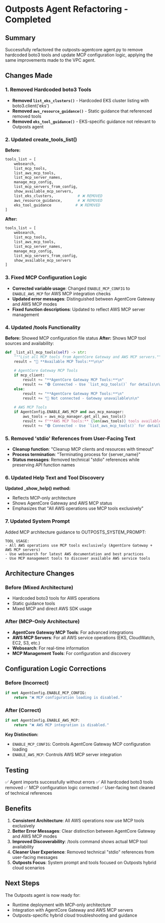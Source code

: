 # Outposts Agent Refactoring - Completed

## Summary
Successfully refactored the outposts-agentcore agent.py to remove hardcoded boto3 tools and update MCP configuration logic, applying the same improvements made to the VPC agent.

## Changes Made

### 1. Removed Hardcoded boto3 Tools
- **Removed `list_eks_clusters()`** - Hardcoded EKS cluster listing with boto3.client('eks')
- **Removed `aws_resource_guidance()`** - Static guidance that referenced removed tools
- **Removed `eks_tool_guidance()`** - EKS-specific guidance not relevant to Outposts agent

### 2. Updated create_tools_list()
**Before:**
```python
tools_list = [
    websearch, 
    list_mcp_tools, 
    list_aws_mcp_tools,
    list_mcp_server_names,
    manage_mcp_config,
    list_mcp_servers_from_config,
    show_available_mcp_servers,
    list_eks_clusters,           # ❌ REMOVED
    aws_resource_guidance,       # ❌ REMOVED  
    eks_tool_guidance           # ❌ REMOVED
]
```

**After:**
```python
tools_list = [
    websearch, 
    list_mcp_tools, 
    list_aws_mcp_tools,
    list_mcp_server_names,
    manage_mcp_config,
    list_mcp_servers_from_config,
    show_available_mcp_servers
]
```

### 3. Fixed MCP Configuration Logic
- **Corrected variable usage**: Changed `ENABLE_MCP_CONFIG` to `ENABLE_AWS_MCP` for AWS MCP integration checks
- **Updated error messages**: Distinguished between AgentCore Gateway and AWS MCP modes
- **Fixed function descriptions**: Updated to reflect AWS MCP server management

### 4. Updated /tools Functionality
**Before:** Showed MCP configuration file status
**After:** Shows MCP tool sources and availability:
```python
def _list_all_mcp_tools(self) -> str:
    """List all MCP tools from AgentCore Gateway and AWS MCP servers."""
    result = "🔧 **Available MCP Tools:**\n\n"
    
    # AgentCore Gateway MCP Tools
    if mcp_client:
        result += "**AgentCore Gateway MCP Tools:**\n"
        result += "🟢 Connected - Use `list_mcp_tools()` for details\n\n"
    else:
        result += "**AgentCore Gateway MCP Tools:**\n"
        result += "🔴 Not connected - Gateway unavailable\n\n"
    
    # AWS MCP Tools
    if AgentConfig.ENABLE_AWS_MCP and aws_mcp_manager:
        aws_tools = aws_mcp_manager.get_all_aws_tools()
        result += f"**AWS MCP Tools:** {len(aws_tools)} tools available\n"
        result += "🟢 Connected - Use `list_aws_mcp_tools()` for details\n\n"
```

### 5. Removed 'stdio' References from User-Facing Text
- **Cleanup function**: "Cleanup MCP clients and resources with timeout"
- **Process termination**: "Terminating process for {server_name}"
- **Status messages**: Removed technical "stdio" references while preserving API function names

### 6. Updated Help Text and Tool Discovery
**Updated _show_help() method:**
- Reflects MCP-only architecture
- Shows AgentCore Gateway and AWS MCP status
- Emphasizes that "All AWS operations use MCP tools exclusively"

### 7. Updated System Prompt
Added MCP architecture guidance to OUTPOSTS_SYSTEM_PROMPT:
```
TOOL USAGE:
- All AWS operations use MCP tools exclusively (AgentCore Gateway + AWS MCP servers)
- Use websearch for latest AWS documentation and best practices
- Use MCP management tools to discover available AWS service tools
```

## Architecture Changes

### Before (Mixed Architecture)
- Hardcoded boto3 tools for AWS operations
- Static guidance tools
- Mixed MCP and direct AWS SDK usage

### After (MCP-Only Architecture)
- **AgentCore Gateway MCP Tools**: For advanced integrations
- **AWS MCP Servers**: For all AWS service operations (EKS, CloudWatch, EC2, S3, etc.)
- **Websearch**: For real-time information
- **MCP Management Tools**: For configuration and discovery

## Configuration Logic Corrections

### Before (Incorrect)
```python
if not AgentConfig.ENABLE_MCP_CONFIG:
    return "❌ MCP configuration loading is disabled."
```

### After (Correct)
```python
if not AgentConfig.ENABLE_AWS_MCP:
    return "❌ AWS MCP integration is disabled."
```

**Key Distinction:**
- `ENABLE_MCP_CONFIG`: Controls AgentCore Gateway MCP configuration loading
- `ENABLE_AWS_MCP`: Controls AWS MCP server integration

## Testing
✅ Agent imports successfully without errors
✅ All hardcoded boto3 tools removed
✅ MCP configuration logic corrected
✅ User-facing text cleaned of technical references

## Benefits
1. **Consistent Architecture**: All AWS operations now use MCP tools exclusively
2. **Better Error Messages**: Clear distinction between AgentCore Gateway and AWS MCP modes
3. **Improved Discoverability**: /tools command shows actual MCP tool availability
4. **Cleaner User Experience**: Removed technical "stdio" references from user-facing messages
5. **Outposts Focus**: System prompt and tools focused on Outposts hybrid cloud scenarios

## Next Steps
The Outposts agent is now ready for:
- Runtime deployment with MCP-only architecture
- Integration with AgentCore Gateway and AWS MCP servers
- Outposts-specific hybrid cloud troubleshooting and guidance